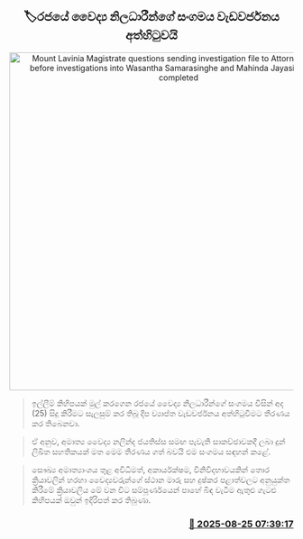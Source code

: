 <p align='center'><b><h2 align='center' title='Mount Lavinia Magistrate questions sending investigation file to Attorney General before investigations into Wasantha Samarasinghe and Mahinda Jayasinghe are completed'>🏷රජයේ වෛද්‍ය නිලධාරීන්ගේ සංගමය වැඩවර්ජනය අත්හිටුවයි</h2></b></p>
<p align='center'><img src='https://helakuru.sgp1.cdn.digitaloceanspaces.com/esana/images/lib/doctor1[1].jpg' width='600' alt='Mount Lavinia Magistrate questions sending investigation file to Attorney General before investigations into Wasantha Samarasinghe and Mahinda Jayasinghe are completed'></p>

> ඉල්ලීම් කිහිපයක් මුල් කරගෙන රජයේ වෛද්‍ය නිලධාරීන්ගේ සංගමය විසින් අද (25) සිදු කිරීමට සැලසුම් කර තිබූ දීප ව්‍යාප්ත වැඩවර්ජනය අත්හිටුවීමට තීරණය කර තිබෙනවා.

> ඒ අනුව, අමාත්‍ය වෛද්‍ය නලින්ද ජයතිස්ස සමඟ පැවැති සාකච්ඡාවකදී ලබා දුන් ලිඛිත සහතිකයක් මත මෙම තීරණය ගත් බවයි එම සංගමය සඳහන් කළේ.

> සෞඛ්‍ය අමාත්‍යාංශය තුළ අවිධිමත්, අකාර්යක්ෂම, විනිවිදභාවයකින් තොර ක්‍රියාවලින් හරහා වෛද්‍යවරුන්ගේ ස්ථාන මාරු සහ දුෂ්කර පළාත්වලට අනුයුක්ත කිරීමේ ක්‍රියාවලිය මේ වන විට සම්පූර්ණයෙන් පාහේ බිඳ වැටීම ඇතුළු ගැටළු කිහිපයක් ඔවුන් ඉදිරිපත් කර තිබුණා.



<h3 align='right'><a href='https://www.helakuru.lk/esana/p/113017/'>📅 2025-08-25 07:39:17</a></h3>
